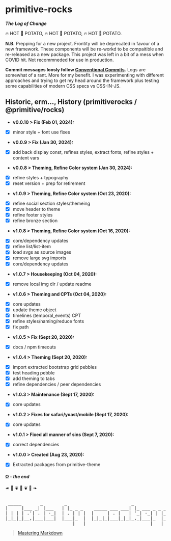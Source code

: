 
# primitive-rocks

***The Log of Change***

 🔥️ HOT 🥔 POTATO,  🔥️ HOT 🥔 POTATO,  🔥️ HOT 🥔 POTATO.


**N.B.**
Prepping for a new project.
Frontity will be deprecated in favour of a new framework.
These components will be re-workd to be compaitible and re-released as a new package.
This project was left in a bit of a mess when COVID hit. Not recommneded for use in production.

**Commit messages loosly follow [Conventional Commits](https://conventionalcommits.org).**
Logs are somewhat of a rant. More for my benefit. I was experimenting with different approaches and trying to get my head around the framework plus testing some capabilities of modern CSS specs vs CSS-IN-JS.


## Historic, erm..., History (primitiverocks / @primitive/rocks)


- **v0.0.10 > Fix (Feb 01, 2024):**
- [x] minor style + font use fixes
- **v0.0.9 > Fix (Jan 30, 2024):**
- [x] add back display const, refines styles, extract fonts, refine styles + content vars
- **v0.0.8 > Theming, Refine Color system (Jan 30, 2024):**
- [x] refine styles + typography
- [x] reset version + prep for retirement
- **v1.0.9 > Theming, Refine Color system (Oct 23, 2020):**
- [x] refine social section styles/themeing
- [x] move header to theme
- [x] refine footer styles
- [x] refine bronze section
- **v1.0.8 > Theming, Refine Color system (Oct 16, 2020):**
- [x] core/dependency updates
- [x] refine list/list-item
- [x] load svgs as source images
- [x] remove large svg imports
- [x] core/dependency updates
- **v1.0.7 > Housekeeping (Oct 04, 2020):**
- [x] remove local img dir / update readme
- **v1.0.6 > Theming and CPTs (Oct 04, 2020):**
- [x] core updates
- [x] update theme object
- [x] timelines (temporal_events) CPT
- [x] refine styles/naming/reduce fonts
- [x] fix path
- **v1.0.5 > Fix (Sept 20, 2020):**
- [x] docs / npm timeouts
- **v1.0.4 > Theming (Sept 20, 2020):**
- [x] import extracted bootstrap grid pebbles
- [x] test heading pebble
- [x] add theming to tabs
- [x] refine dependencies / peer dependencies
- **v1.0.3 > Maintenance (Sept 17, 2020):**
- [x] core updates
- **v1.0.2 > Fixes for safari/yoast/mobile (Sept 17, 2020):**
- [x] core updates
- **v1.0.1 > Fixed all manner of sins (Sept 7, 2020):**
- [x] correct dependencies
- **v1.0.0 > Created (Aug 23, 2020):**
- [x] Extracted packages from primitive-theme

  
#### Ω - *the end*

 ☙ 🐒 ❦ 🐒 ❦ 🐒 ❧
<pre>                                                                               
 _____       _        _                        _               
|     |___ _| |___   | |_ _ _    _____ ___ ___| |_ ___ _ _ ___ 
| | | | .'| . | -_|  | . | | |  |     | . |   | '_| -_| | |_ -|
|_|_|_|__,|___|___|  |___|_  |  |_|_|_|___|_|_|_,_|___|_  |___|
                         |___|                        |___|    
</pre>
> [Mastering Markdown](https://guides.github.com/features/mastering-markdown/)

